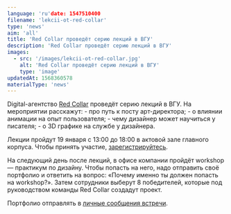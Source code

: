 ```yaml
---
language: 'ru'date: 1547510400
filename: 'lekcii-ot-red-collar'
type: 'news'
aim: 'all'
title: 'Red Collar проведёт серию лекций в ВГУ'
description: 'Red Collar проведёт серию лекций в ВГУ'
images:
  - src: '/images/lekcii-ot-red-collar.jpg'
    alt: 'Red Collar проведёт серию лекций в ВГУ'
    type: 'image'
updatedAt: 1568360578
materialType: 'news'
---
```

Digital-агентство [Red Collar](https://vk.com/redcollar) проведёт серию лекций в ВГУ. На мероприятии расскажут: - про путь к посту арт-директора; - о влиянии анимации на опыт пользователя; - чему дизайнер может научиться у писателя; - о 3D графике на службе у дизайнера.

Лекции пройдут 19 января с 13:00 до 18:00 в актовой зале главного корпуса. Чтобы принять участие, [зарегистрируйтесь](https://vk.cc/8V9LTg).

На следующий день после лекций, в офисе компании пройдёт workshop — практикум по дизайну. Чтобы попасть на него, надо отправить своё портфолио и ответить на вопрос: «Почему именно ты должен попасть на workshop?». Затем сотрудники выберут 8 победителей, которые под руководством команды Red Collar создадут проект.

Портфолио отправлять в [личные сообщения встречи](vk.me/rc_dgtl_tri).

